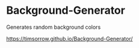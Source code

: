 # Background-Generator
Generates random background colors 

https://timsorrow.github.io/Background-Generator/
